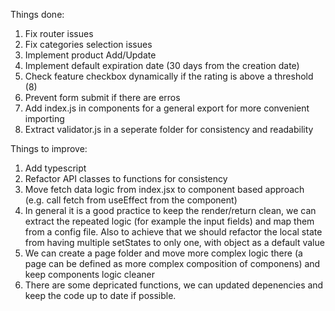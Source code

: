 Things done:
1. Fix router issues
2. Fix categories selection issues
3. Implement product Add/Update
4. Implement default expiration date (30 days from the creation date)
5. Check feature checkbox dynamically if the rating is above a threshold (8)
6. Prevent form submit if there are erros
7. Add index.js in components for a general export for more convenient importing
8. Extract validator.js in a seperate folder for consistency and readability

Things to improve:
1. Add typescript
2. Refactor API classes to functions for consistency
3. Move fetch data logic from index.jsx to component based approach (e.g. call fetch from useEffect from the component)
4. In general it is a good practice to keep the render/return clean, we can extract the repeated logic (for example the input fields)
and map them from a config file. Also to achieve that we should refactor the local state from having multiple setStates to only one,
with object as a default value
5. We can create a page folder and move more complex logic there (a page can be defined as more complex composition of componens) and keep components logic cleaner
6. There are some depricated functions, we can updated depenencies and keep the code up to date if possible.

